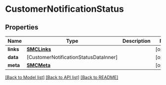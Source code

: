 # CustomerNotificationStatus

## Properties
Name | Type | Description | Notes
------------ | ------------- | ------------- | -------------
**links** | [**SMCLinks**](SMCLinks.md) |  | [optional] 
**data** | [CustomerNotificationStatusDataInner] |  | [optional] 
**meta** | [**SMCMeta**](SMCMeta.md) |  | [optional] 

[[Back to Model list]](../README.md#documentation-for-models) [[Back to API list]](../README.md#documentation-for-api-endpoints) [[Back to README]](../README.md)


